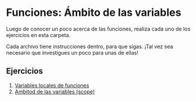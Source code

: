 # Funciones: Ámbito de las variables
Luego de conocer un poco acerca de las funciones, realiza cada uno de los ejercicios en esta carpeta.

Cada archivo tiene instrucciones dentro, para que sigas. ¡Tal vez sea necesario que investigues un poco para unas de ellas!

## Ejercicios
1. [Variables locales de funciones](exercises/1_function_local.c)
2. [Ambitod de las variables (scope)](exercises/2_global_local_shadowing.c)